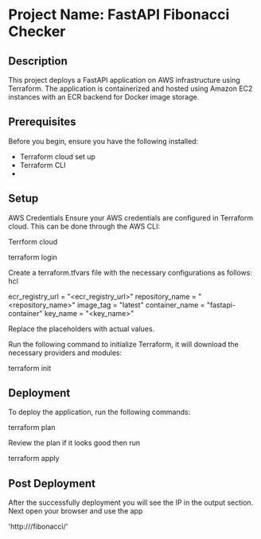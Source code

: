 # Project Name: FastAPI Fibonacci Checker

## Description
This project deploys a FastAPI application on AWS infrastructure using Terraform. The application is containerized and hosted using Amazon EC2 instances with an ECR backend for Docker image storage.

## Prerequisites
Before you begin, ensure you have the following installed:
- Terraform cloud set up
- Terraform CLI
- 

## Setup
 AWS Credentials
 Ensure your AWS credentials are configured in Terraform cloud. This can be done through the AWS CLI:

Terrform cloud   

terraform login 

Create a terraform.tfvars file with the necessary configurations as follows:
hcl

ecr_registry_url  = "<ecr_registry_url>"
repository_name   = "<repository_name>"
image_tag         = "latest"
container_name    = "fastapi-container"
key_name          = "<key_name>"


Replace the placeholders with actual values.

Run the following command to initialize Terraform, it will download the necessary providers and modules:

terraform init


## Deployment

To deploy the application, run the following commands:

terraform plan

Review the plan if it looks good then run

terraform apply

## Post Deployment
After the successfully deployment you will see the IP in the output section. Next open your browser and use the app

'http://<public-IP>/fibonacci/<number>'


